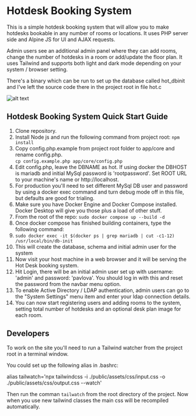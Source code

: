 # Hotdesk Booking System 

This is a simple hotdesk booking system that will allow you to make hotdesks bookable in any number of rooms or locations. It uses PHP server side and Alpine JS for UI and AJAX requests.

Admin users see an additional admin panel where they can add rooms, change the number of hotdesks in a room or add/update the floor plan.  It uses Tailwind and supports both light and dark mode depending on your system / browser setting.

There's a binary which can be run to set up the database called hot_dbinit and I've left the source code there in the project root in file hot.c

![alt text](https://github.com/jmchale5555/sbox2/blob/master/screenshotG.jpg?raw=true "Hotdesk Booking System Screenshot")

## Hotdesk Booking System Quick Start Guide

1. Clone repository.
2. Install Node js and run the following command from project root: `npm install`
3. Copy config.php.example from project root folder to app/core and rename config.php. \
        ```
                cp config.example.php app/core/config.php
        ```
4. Edit config.php, leave the DBNAME as hot.  If using docker the DBHOST is mariadb and initial MySql password is 'rootpassword'. Set ROOT URL to your machine's name or http://localhost.
5. For production you'll need to set different MySql DB user and password by using a docker exec command and turn debug mode off in this file, but defaults are good for trialing.
6. Make sure you have Docker Engine and Docker Compose installed.  Docker Desktop will give you those plus a load of other stuff. 
7. From the root of the repo: `sudo docker compose up --build -d`
8. Once docker compose has finished building containers, type the following command:
9. `sudo docker exec -it $(docker ps | grep mariadb | cut -c1-12) /usr/local/bin/db-init`
10. This will create the database, schema and initial admin user for the system
11. Now visit your host machine in a web browser and it will be serving the Hot Desk booking system.
12. Hit Login, there will be an initial admin user set up with username: 'admin' and password: 'pavlova'.  You should log in with this and reset the password from the navbar menu option.
13. To enable Active Directory / LDAP authentication, admin users can go to the "System Settings" menu item and enter your ldap connection details.
14. You can now start registering users and adding rooms to the system, setting total number of hotdesks and an optional desk plan image for each room.

## Developers

To work on the site you'll need to run a Tailwind watcher from the project root in a terminal window.

You could set up the following alias in .bashrc:

alias tailwatch='npx tailwindcss -i ./public/assets/css/input.css -o ./public/assets/css/output.css --watch'

Then run the comman `tailwatch` from the root directory of the project.  Now when you use new tailwind classes the main css will be recompiled automatically.

